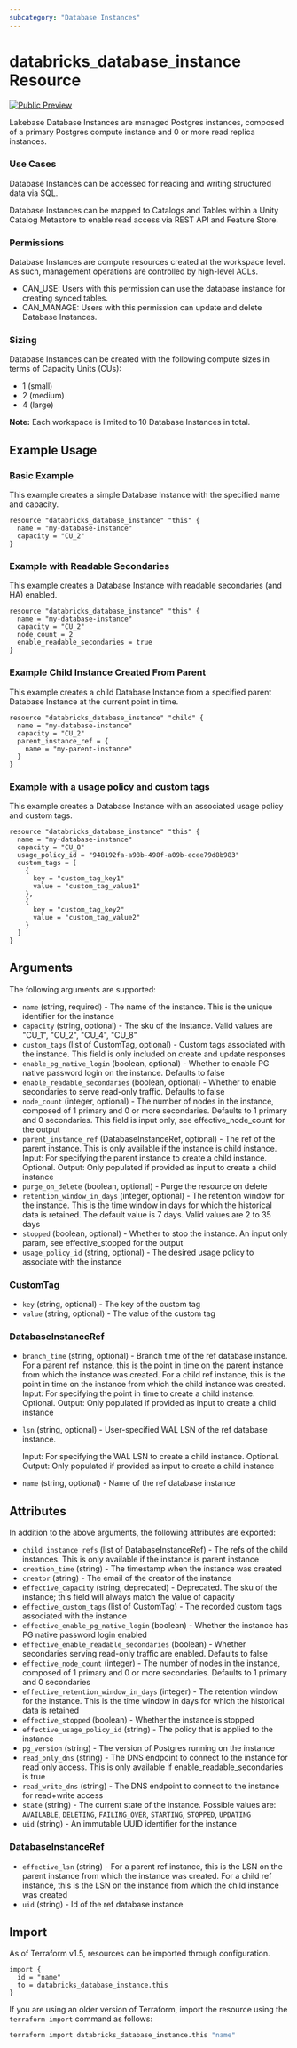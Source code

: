 ```yaml
---
subcategory: "Database Instances"
---
```

# databricks_database_instance Resource
[![Public Preview](https://img.shields.io/badge/Release_Stage-Public_Preview-yellowgreen)](https://docs.databricks.com/aws/en/release-notes/release-types)

Lakebase Database Instances are managed Postgres instances, composed of a primary Postgres compute instance and 0 or more read replica instances.

### Use Cases

Database Instances can be accessed for reading and writing structured data via SQL. 

Database Instances can be mapped to Catalogs and Tables within a Unity Catalog Metastore to enable read access via REST API and Feature Store.

### Permissions

Database Instances are compute resources created at the workspace level. As such, management operations are controlled by high-level ACLs.

* CAN_USE: Users with this permission can use the database instance for creating synced tables.
* CAN_MANAGE: Users with this permission can update and delete Database Instances.

### Sizing

Database Instances can be created with the following compute sizes in terms of Capacity Units (CUs):

* 1 (small)
* 2 (medium)
* 4 (large)

**Note:** Each workspace is limited to 10 Database Instances in total.


## Example Usage
### Basic Example

This example creates a simple Database Instance with the specified name and capacity.

```hcl
resource "databricks_database_instance" "this" {
  name = "my-database-instance"
  capacity = "CU_2"
}
```

### Example with Readable Secondaries

This example creates a Database Instance with readable secondaries (and HA) enabled.

```hcl
resource "databricks_database_instance" "this" {
  name = "my-database-instance"
  capacity = "CU_2"
  node_count = 2
  enable_readable_secondaries = true
}
```

### Example Child Instance Created From Parent

This example creates a child Database Instance from a specified parent Database Instance at the current point in time.

```hcl
resource "databricks_database_instance" "child" {
  name = "my-database-instance"
  capacity = "CU_2"
  parent_instance_ref = {
    name = "my-parent-instance"
  }
}
```

### Example with a usage policy and custom tags

This example creates a Database Instance with an associated usage policy and custom tags.

```hcl
resource "databricks_database_instance" "this" {
  name = "my-database-instance"
  capacity = "CU_8"
  usage_policy_id = "948192fa-a98b-498f-a09b-ecee79d8b983"
  custom_tags = [
    {
      key = "custom_tag_key1"
      value = "custom_tag_value1"
    },
    {
      key = "custom_tag_key2"
      value = "custom_tag_value2"
    }
  ]
}
```

## Arguments
The following arguments are supported:
* `name` (string, required) - The name of the instance. This is the unique identifier for the instance
* `capacity` (string, optional) - The sku of the instance. Valid values are "CU_1", "CU_2", "CU_4", "CU_8"
* `custom_tags` (list of CustomTag, optional) - Custom tags associated with the instance. This field is only included on create and update responses
* `enable_pg_native_login` (boolean, optional) - Whether to enable PG native password login on the instance. Defaults to false
* `enable_readable_secondaries` (boolean, optional) - Whether to enable secondaries to serve read-only traffic. Defaults to false
* `node_count` (integer, optional) - The number of nodes in the instance, composed of 1 primary and 0 or more secondaries. Defaults to
  1 primary and 0 secondaries. This field is input only, see effective_node_count for the output
* `parent_instance_ref` (DatabaseInstanceRef, optional) - The ref of the parent instance. This is only available if the instance is
  child instance.
  Input: For specifying the parent instance to create a child instance. Optional.
  Output: Only populated if provided as input to create a child instance
* `purge_on_delete` (boolean, optional) - Purge the resource on delete
* `retention_window_in_days` (integer, optional) - The retention window for the instance. This is the time window in days
  for which the historical data is retained. The default value is 7 days.
  Valid values are 2 to 35 days
* `stopped` (boolean, optional) - Whether to stop the instance. An input only param, see effective_stopped for the output
* `usage_policy_id` (string, optional) - The desired usage policy to associate with the instance

### CustomTag
* `key` (string, optional) - The key of the custom tag
* `value` (string, optional) - The value of the custom tag

### DatabaseInstanceRef
* `branch_time` (string, optional) - Branch time of the ref database instance.
  For a parent ref instance, this is the point in time on the parent instance from which the
  instance was created.
  For a child ref instance, this is the point in time on the instance from which the child
  instance was created.
  Input: For specifying the point in time to create a child instance. Optional.
  Output: Only populated if provided as input to create a child instance
* `lsn` (string, optional) - User-specified WAL LSN of the ref database instance.
  
  Input: For specifying the WAL LSN to create a child instance. Optional.
  Output: Only populated if provided as input to create a child instance
* `name` (string, optional) - Name of the ref database instance

## Attributes
In addition to the above arguments, the following attributes are exported:
* `child_instance_refs` (list of DatabaseInstanceRef) - The refs of the child instances. This is only available if the instance is
  parent instance
* `creation_time` (string) - The timestamp when the instance was created
* `creator` (string) - The email of the creator of the instance
* `effective_capacity` (string, deprecated) - Deprecated. The sku of the instance; this field will always match the value of capacity
* `effective_custom_tags` (list of CustomTag) - The recorded custom tags associated with the instance
* `effective_enable_pg_native_login` (boolean) - Whether the instance has PG native password login enabled
* `effective_enable_readable_secondaries` (boolean) - Whether secondaries serving read-only traffic are enabled. Defaults to false
* `effective_node_count` (integer) - The number of nodes in the instance, composed of 1 primary and 0 or more secondaries. Defaults to
  1 primary and 0 secondaries
* `effective_retention_window_in_days` (integer) - The retention window for the instance. This is the time window in days
  for which the historical data is retained
* `effective_stopped` (boolean) - Whether the instance is stopped
* `effective_usage_policy_id` (string) - The policy that is applied to the instance
* `pg_version` (string) - The version of Postgres running on the instance
* `read_only_dns` (string) - The DNS endpoint to connect to the instance for read only access. This is only available if
  enable_readable_secondaries is true
* `read_write_dns` (string) - The DNS endpoint to connect to the instance for read+write access
* `state` (string) - The current state of the instance. Possible values are: `AVAILABLE`, `DELETING`, `FAILING_OVER`, `STARTING`, `STOPPED`, `UPDATING`
* `uid` (string) - An immutable UUID identifier for the instance

### DatabaseInstanceRef
* `effective_lsn` (string) - For a parent ref instance, this is the LSN on the parent instance from which the
  instance was created.
  For a child ref instance, this is the LSN on the instance from which the child instance
  was created
* `uid` (string) - Id of the ref database instance

## Import
As of Terraform v1.5, resources can be imported through configuration.
```hcl
import {
  id = "name"
  to = databricks_database_instance.this
}
```

If you are using an older version of Terraform, import the resource using the `terraform import` command as follows:
```sh
terraform import databricks_database_instance.this "name"
```